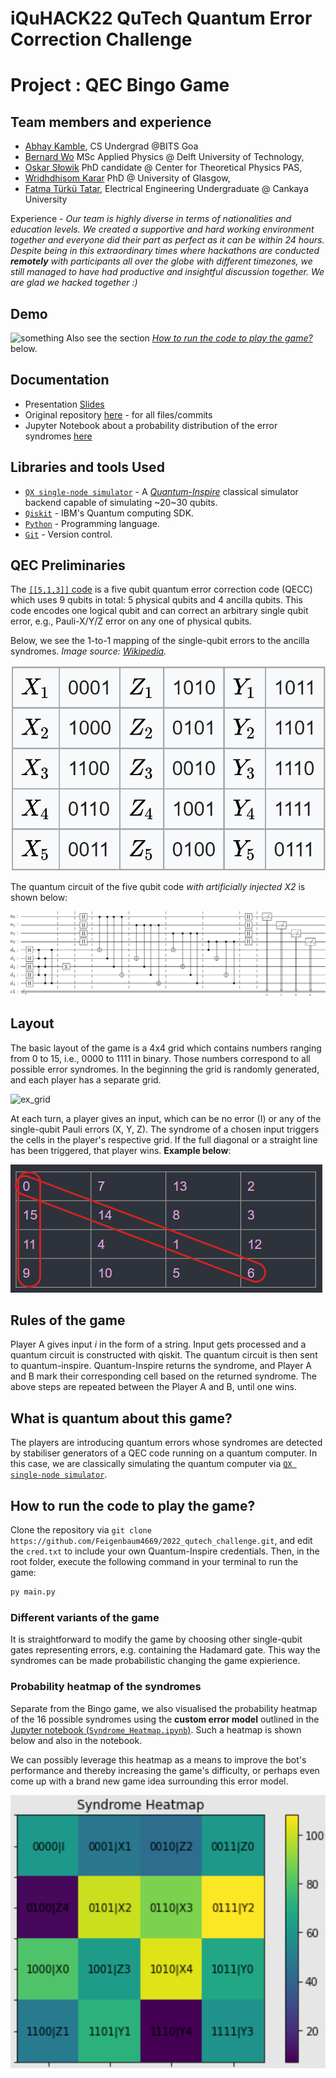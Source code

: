 # iQuHACK22 QuTech Quantum Error Correction Challenge

# Project : QEC Bingo Game

## Team members and experience
* [Abhay Kamble](https://github.com/abzsd), CS Undergrad @BITS Goa
* [Bernard Wo](https://github.com/bernwo) MSc Applied Physics @ Delft University of Technology,
* [Oskar Słowik](https://github.com/Feigenbaum4669) PhD candidate @ Center for Theoretical Physics PAS,
* [Wridhdhisom Karar](https://github.com/wridhdhi) PhD @ University of Glasgow,
* [Fatma Türkü Tatar](https://github.com/turkutatar), Electrical Engineering Undergraduate @ Cankaya University

Experience - *Our team is highly diverse in terms of nationalities and education levels. We created a supportive and hard working environment together and everyone did their part as perfect as it can be within 24 hours. Despite being in this extraordinary times where hackathons are conducted **remotely** with participants all over the globe with different timezones, we still managed to have had productive and insightful discussion together. We are glad we hacked together :)*

## Demo

![something](https://github.com/Feigenbaum4669/2022_qutech_challenge/blob/main/Assets/running_code.gif?raw=true)
Also see the section [*How to run the code to play the game?*](https://github.com/Feigenbaum4669/2022_qutech_challenge#how-to-run-the-code-to-play-the-game) below.

## Documentation
* Presentation [Slides](https://docs.google.com/presentation/d/1AlDr8H5LY_8CyQQnUTHNoNZCA1F4KANMGV6-wCRXGGM/edit?usp=sharing)
* Original repository [here](https://github.com/turkutatar/iQuHACK22/tree/QEC-Bingo) - for all files/commits
* Jupyter Notebook about a probability distribution of the error syndromes [here](https://github.com/Feigenbaum4669/2022_qutech_challenge/blob/main/Syndrome_Heatmap.ipynb)

## Libraries and tools Used

* [`QX single-node simulator`](https://www.quantum-inspire.com/backends/qx-simulator/) - A [*Quantum-Inspire*](https://www.quantum-inspire.com/) classical simulator backend capable of simulating ~20~30 qubits.
* [`Qiskit`](https://qiskit.org/) - IBM's Quantum computing SDK.
* [`Python`](https://python.org/) - Programming language.
* [`Git`](https://git-scm.com/) - Version control.

## QEC Preliminaries 
The [`[[5,1,3]]` code](https://en.wikipedia.org/wiki/Five-qubit_error_correcting_code) is a five qubit quantum error correction code (QECC) which uses 9 qubits in total: 5 physical qubits and 4 ancilla qubits. This code encodes one logical qubit and can correct an arbitrary single qubit error, e.g., Pauli-X/Y/Z error on any one of physical qubits.

Below, we see the 1-to-1 mapping of the single-qubit errors to the ancilla syndromes. *Image source: [Wikipedia](https://en.wikipedia.org/wiki/Five-qubit_error_correcting_code).*

![ex_table](https://github.com/Feigenbaum4669/2022_qutech_challenge/blob/main/Assets/correction_table.png)

The quantum circuit of the five qubit code *with artificially injected X2* is shown below:

![ex_circuit](https://github.com/Feigenbaum4669/2022_qutech_challenge/blob/main/Assets/example_circuit.png)

## Layout 
The basic layout of the game is a 4x4 grid which contains numbers ranging from 0 to 15, i.e., 0000 to 1111 in binary. Those numbers correspond to all possible error syndromes. In the beginning the grid is randomly generated, and each player has a separate grid.

![ex_grid](https://user-images.githubusercontent.com/73556839/151690729-09667da5-074a-458c-b45c-01ee4809add7.png)

At each turn, a player gives an input, which can be no error (I) or any of the single-qubit Pauli errors (X, Y, Z). The syndrome of a chosen input triggers the cells in the player's respective grid. If the full diagonal or a straight line has been triggered, that player wins. **Example below**:

![ex_grid](https://github.com/Feigenbaum4669/2022_qutech_challenge/blob/main/Assets/labelled_grid.png)

## Rules of the game
Player A gives input *i* in the form of a string.
Input gets processed and a quantum circuit is constructed with qiskit.
The quantum circuit is then sent to quantum-inspire.
Quantum-Inspire returns the syndrome, and Player A and B mark their corresponding cell based on the returned syndrome.
The above steps are repeated between the Player A and B, until one wins.

## What is quantum about this game?
The players are introducing quantum errors whose syndromes are detected by stabiliser generators of a QEC code running on a quantum computer. In this case, we are classically simulating the quantum computer via [`QX single-node simulator`](https://www.quantum-inspire.com/backends/qx-simulator/).

## How to run the code to play the game?
Clone the repository via `git clone https://github.com/Feigenbaum4669/2022_qutech_challenge.git`, and edit the `cred.txt` to include your own Quantum-Inspire credentials. Then, in the root folder, execute the following command in your terminal to run the game:

```bash
py main.py
```

### Different variants of the game

It is straightforward to modify the game by choosing other single-qubit gates representing errors, e.g. containing the Hadamard gate. This way the syndromes can be made probabilistic changing the game expierience.

### Probability heatmap of the syndromes

Separate from the Bingo game, we also visualised the probability heatmap of the 16 possible syndromes using the **custom error model** outlined in the [Jupyter notebook (`Syndrome_Heatmap.ipynb`)](https://github.com/Feigenbaum4669/2022_qutech_challenge/blob/main/Syndrome_Heatmap.ipynb). Such a heatmap is shown below and also in the notebook. 

We can possibly leverage this heatmap as a means to improve the bot's performance and thereby increasing the game's difficulty, or perhaps even come up with a brand new game idea surrounding this error model.

![example_heatmap](https://github.com/Feigenbaum4669/2022_qutech_challenge/blob/main/Assets/example_heatmap.png)





